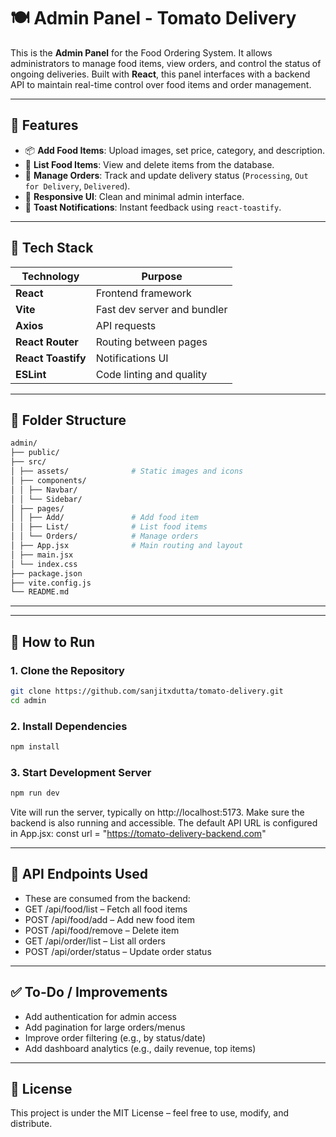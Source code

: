 # 🍽️ Admin Panel - Tomato Delivery
This is the **Admin Panel** for the Food Ordering System. It allows administrators to manage food items, view orders, and control the status of ongoing deliveries. Built with **React**, this panel interfaces with a backend API to maintain real-time control over food items and order management.

---

## 🔧 Features

- 📦 **Add Food Items**: Upload images, set price, category, and description.
- 📝 **List Food Items**: View and delete items from the database.
- 🚚 **Manage Orders**: Track and update delivery status (`Processing`, `Out for Delivery`, `Delivered`).
- 🎨 **Responsive UI**: Clean and minimal admin interface.
- 🔔 **Toast Notifications**: Instant feedback using `react-toastify`.

---

## 🧰 Tech Stack

| Technology     | Purpose                        |
|----------------|--------------------------------|
| **React**      | Frontend framework             |
| **Vite**       | Fast dev server and bundler    |
| **Axios**      | API requests                   |
| **React Router** | Routing between pages        |
| **React Toastify** | Notifications UI           |
| **ESLint**     | Code linting and quality       |

---

## 📁 Folder Structure
```bash
admin/
├── public/
├── src/
│ ├── assets/              # Static images and icons
│ ├── components/
│ │ ├── Navbar/
│ │ └── Sidebar/
│ ├── pages/
│ │ ├── Add/               # Add food item
│ │ ├── List/              # List food items
│ │ └── Orders/            # Manage orders
│ ├── App.jsx              # Main routing and layout
│ ├── main.jsx 
│ └── index.css 
├── package.json
├── vite.config.js
└── README.md
```

---

---

## 🚀 How to Run

### 1. Clone the Repository

```bash
git clone https://github.com/sanjitxdutta/tomato-delivery.git
cd admin
```

### 2. Install Dependencies

```bash
npm install
```

### 3. Start Development Server

```bash
npm run dev
```
Vite will run the server, typically on http://localhost:5173.
Make sure the backend is also running and accessible. The default API URL is configured in App.jsx:
const url = "https://tomato-delivery-backend.com"

---

## 🔌 API Endpoints Used
- These are consumed from the backend:
- GET /api/food/list – Fetch all food items
- POST /api/food/add – Add new food item
- POST /api/food/remove – Delete item
- GET /api/order/list – List all orders
- POST /api/order/status – Update order status

---

## ✅ To-Do / Improvements
- Add authentication for admin access
- Add pagination for large orders/menus
- Improve order filtering (e.g., by status/date)
- Add dashboard analytics (e.g., daily revenue, top items)

---

## 📄 License
This project is under the MIT License – feel free to use, modify, and distribute.
